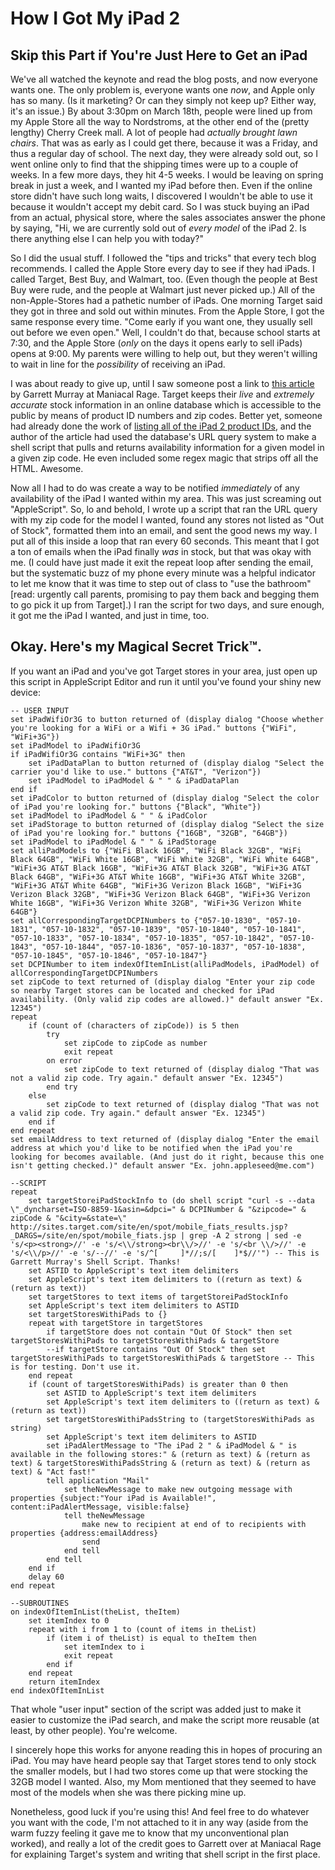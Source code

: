 # How I Got My iPad 2 #

## Skip this Part if You're Just Here to Get an iPad ##

We've all watched the keynote and read the blog posts, and now everyone wants one. The only problem is, everyone wants one *now*, and Apple only has so many. (Is it marketing? Or can they simply not keep up? Either way, it's an issue.) By about 3:30pm on March 18th, people were lined up from my Apple Store all the way to Nordstroms, at the other end of the (pretty lengthy) Cherry Creek mall. A lot of people had *actually brought lawn chairs*. That was as early as I could get there, because it was a Friday, and thus a regular day of school. The next day, they were already sold out, so I went online only to find that the shipping times were up to a couple of weeks. In a few more days, they hit 4-5 weeks. I would be leaving on spring break in just a week, and I wanted my iPad before then. Even if the online store didn't have such long waits, I discovered I wouldn't be able to use it because it wouldn't accept my debit card. So I was stuck buying an iPad from an actual, physical store, where the sales associates answer the phone by saying, "Hi, we are currently sold out of *every model* of the iPad 2. Is there anything else I can help you with today?"

So I did the usual stuff. I followed the "tips and tricks" that every tech blog recommends. I called the Apple Store every day to see if they had iPads. I called Target, Best Buy, and Walmart, too. (Even though the people at Best Buy were rude, and the people at Walmart just never picked up.) All of the non-Apple-Stores had a pathetic number of iPads. One morning Target said they got in three and sold out within minutes. From the Apple Store, I got the same response every time. "Come early if you want one, they usually sell out before we even open." Well, I couldn't do that, because school starts at 7:30, and the Apple Store (*only* on the days it opens early to sell iPads) opens at 9:00. My parents were willing to help out, but they weren't willing to wait in line for the *possibility* of receiving an iPad.

I was about ready to give up, until I saw someone post a link to [this article](http://log.maniacalrage.net/post/4030658171/tip-how-to-get-an-ipad-2-at-target-today-i "Tip: How to get an iPad 2 at Target") by Garrett Murray at Maniacal Rage. Target keeps their *live* and *extremely accurate* stock information in an online database which is accessible to the public by means of product ID numbers and zip codes. Better yet, someone had already done the work of [listing all of the iPad 2 product IDs](http://forums.macrumors.com/showpost.php?p=12159692&postcount=185), and the author of the article had used the database's URL query system to make a shell script that pulls and returns availability information for a given model in a given zip code. He even included some regex magic that strips off all the HTML. Awesome.

Now all I had to do was create a way to be notified *immediately* of any availability of the iPad I wanted within my area. This was just screaming out "AppleScript". So, lo and behold, I wrote up a script that ran the URL query with my zip code for the model I wanted, found any stores not listed as "Out of Stock", formatted them into an email, and sent the good news my way. I put all of this inside a loop that ran every 60 seconds. This meant that I got a ton of emails when the iPad finally *was* in stock, but that was okay with me. (I could have just made it exit the repeat loop after sending the email, but the systematic buzz of my phone every minute was a helpful indicator to let me know that it was time to step out of class to "use the bathroom" [read: urgently call parents, promising to pay them back and begging them to go pick it up from Target].) I ran the script for two days, and sure enough, it got me the iPad I wanted, and just in time, too.

## Okay. Here's my Magical Secret Trick™. ##

If you want an iPad and you've got Target stores in your area, just open up this script in AppleScript Editor and run it until you've found your shiny new device:

	-- USER INPUT
	set iPadWifiOr3G to button returned of (display dialog "Choose whether you're looking for a WiFi or a Wifi + 3G iPad." buttons {"WiFi", "WiFi+3G"})
	set iPadModel to iPadWifiOr3G
	if iPadWifiOr3G contains "WiFi+3G" then
		set iPadDataPlan to button returned of (display dialog "Select the carrier you'd like to use." buttons {"AT&T", "Verizon"})
		set iPadModel to iPadModel & " " & iPadDataPlan
	end if
	set iPadColor to button returned of (display dialog "Select the color of iPad you're looking for." buttons {"Black", "White"})
	set iPadModel to iPadModel & " " & iPadColor
	set iPadStorage to button returned of (display dialog "Select the size of iPad you're looking for." buttons {"16GB", "32GB", "64GB"})
	set iPadModel to iPadModel & " " & iPadStorage
	set alliPadModels to {"WiFi Black 16GB", "WiFi Black 32GB", "WiFi Black 64GB", "WiFi White 16GB", "WiFi White 32GB", "WiFi White 64GB", "WiFi+3G AT&T Black 16GB", "WiFi+3G AT&T Black 32GB", "WiFi+3G AT&T Black 64GB", "WiFi+3G AT&T White 16GB", "WiFi+3G AT&T White 32GB", "WiFi+3G AT&T White 64GB", "WiFi+3G Verizon Black 16GB", "WiFi+3G Verizon Black 32GB", "WiFi+3G Verizon Black 64GB", "WiFi+3G Verizon White 16GB", "WiFi+3G Verizon White 32GB", "WiFi+3G Verizon White 64GB"}
	set allCorrespondingTargetDCPINumbers to {"057-10-1830", "057-10-1831", "057-10-1832", "057-10-1839", "057-10-1840", "057-10-1841", "057-10-1833", "057-10-1834", "057-10-1835", "057-10-1842", "057-10-1843", "057-10-1844", "057-10-1836", "057-10-1837", "057-10-1838", "057-10-1845", "057-10-1846", "057-10-1847"}
	set DCPINumber to item indexOfItemInList(alliPadModels, iPadModel) of allCorrespondingTargetDCPINumbers
	set zipCode to text returned of (display dialog "Enter your zip code so nearby Target stores can be located and checked for iPad availability. (Only valid zip codes are allowed.)" default answer "Ex. 12345")
	repeat
		if (count of (characters of zipCode)) is 5 then
			try
				set zipCode to zipCode as number
				exit repeat
			on error
				set zipCode to text returned of (display dialog "That was not a valid zip code. Try again." default answer "Ex. 12345")
			end try
		else
			set zipCode to text returned of (display dialog "That was not a valid zip code. Try again." default answer "Ex. 12345")
		end if
	end repeat
	set emailAddress to text returned of (display dialog "Enter the email address at which you'd like to be notified when the iPad you're looking for becomes available. (And just do it right, because this one isn't getting checked.)" default answer "Ex. john.appleseed@me.com")

	--SCRIPT
	repeat
		set targetStoreiPadStockInfo to (do shell script "curl -s --data \"_dyncharset=ISO-8859-1&asin=&dpci=" & DCPINumber & "&zipcode=" & zipCode & "&city=&state=\" http://sites.target.com/site/en/spot/mobile_fiats_results.jsp?_DARGS=/site/en/spot/mobile_fiats.jsp | grep -A 2 strong | sed -e 's/<p><strong>//' -e 's/<\\/strong><br\\/>//' -e 's/<br \\/>//' -e 's/<\\/p>//' -e 's/--//' -e 's/^[ 	]*//;s/[ 	]*$//'") -- This is Garrett Murray's Shell Script. Thanks!
		set ASTID to AppleScript's text item delimiters
		set AppleScript's text item delimiters to ((return as text) & (return as text))
		set targetStores to text items of targetStoreiPadStockInfo
		set AppleScript's text item delimiters to ASTID
		set targetStoresWithiPads to {}
		repeat with targetStore in targetStores
			if targetStore does not contain "Out Of Stock" then set targetStoresWithiPads to targetStoresWithiPads & targetStore
			--if targetStore contains "Out Of Stock" then set targetStoresWithiPads to targetStoresWithiPads & targetStore -- This is for testing. Don't use it.
		end repeat
		if (count of targetStoresWithiPads) is greater than 0 then
			set ASTID to AppleScript's text item delimiters
			set AppleScript's text item delimiters to ((return as text) & (return as text))
			set targetStoresWithiPadsString to (targetStoresWithiPads as string)
			set AppleScript's text item delimiters to ASTID
			set iPadAlertMessage to "The iPad 2 " & iPadModel & " is available in the following stores:" & (return as text) & (return as text) & targetStoresWithiPadsString & (return as text) & (return as text) & "Act fast!"
			tell application "Mail"
				set theNewMessage to make new outgoing message with properties {subject:"Your iPad is Available!", content:iPadAlertMessage, visible:false}
				tell theNewMessage
					make new to recipient at end of to recipients with properties {address:emailAddress}
					send
				end tell
			end tell
		end if
		delay 60
	end repeat

	--SUBROUTINES
	on indexOfItemInList(theList, theItem)
		set itemIndex to 0
		repeat with i from 1 to (count of items in theList)
			if (item i of theList) is equal to theItem then
				set itemIndex to i
				exit repeat
			end if
		end repeat
		return itemIndex
	end indexOfItemInList
	
That whole "user input" section of the script was added just to make it easier to customize the iPad search, and make the script more reusable (at least, by other people). You're welcome.

I sincerely hope this works for anyone reading this in hopes of procuring an iPad. You may have heard people say that Target stores tend to only stock the smaller models, but I had two stores come up that were stocking the 32GB model I wanted. Also, my Mom mentioned that they seemed to have most of the models when she was there picking mine up.

Nonetheless, good luck if you're using this! And feel free to do whatever you want with the code, I'm not attached to it in any way (aside from the warm fuzzy feeling it gave me to know that my unconventional plan worked), and really a lot of the credit goes to Garrett over at Maniacal Rage for explaining Target's system and writing that shell script in the first place.